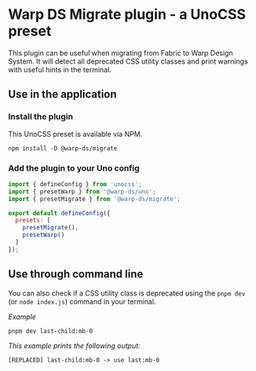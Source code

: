 # Warp DS Migrate plugin - a UnoCSS preset

This plugin can be useful when migrating from Fabric to Warp Design System.
It will detect all deprecated CSS utility classes and print warnings with useful hints in the terminal.

## Use in the application

### Install the plugin

This UnoCSS preset is available via NPM.

```shell
npm install -D @warp-ds/migrate
```

### Add the plugin to your Uno config

```js
import { defineConfig } from 'unocss';
import { presetWarp } from '@warp-ds/uno';
import { presetMigrate } from '@warp-ds/migrate';

export default defineConfig({
  presets: [
    presetMigrate(),
    presetWarp()
  ]
});
```

## Use through command line

You can also check if a CSS utility class is deprecated using the `pnpm dev` (or `node index.js`) command in your terminal.

_Example_
```shell
pnpm dev last-child:mb-0
```

_This example prints the following output:_
```shell
[REPLACED] last-child:mb-0 -> use last:mb-0
```